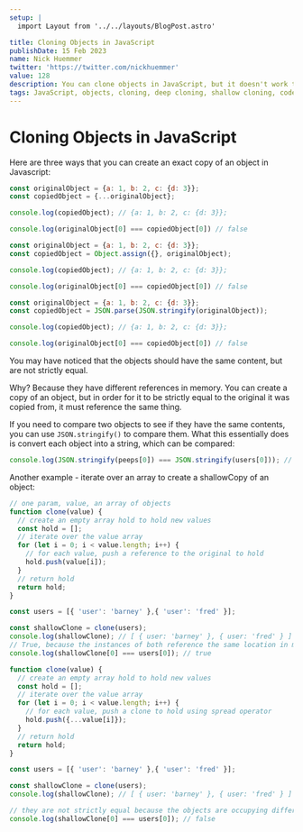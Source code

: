 ```yaml
---
setup: |
  import Layout from '../../layouts/BlogPost.astro'

title: Cloning Objects in JavaScript
publishDate: 15 Feb 2023
name: Nick Huemmer
twitter: 'https://twitter.com/nickhuemmer'
value: 128
description: You can clone objects in JavaScript, but it doesn't work the way you might expect.
tags: JavaScript, objects, cloning, deep cloning, shallow cloning, codesmith
---
```


# Cloning Objects in JavaScript

Here are three ways that you can create an exact copy of an object in Javascript:
```javascript
const originalObject = {a: 1, b: 2, c: {d: 3}};
const copiedObject = {...originalObject};

console.log(copiedObject); // {a: 1, b: 2, c: {d: 3}};

console.log(originalObject[0] === copiedObject[0]) // false

```

```javascript
const originalObject = {a: 1, b: 2, c: {d: 3}};
const copiedObject = Object.assign({}, originalObject);

console.log(copiedObject); // {a: 1, b: 2, c: {d: 3}};

console.log(originalObject[0] === copiedObject[0]) // false
```

```javascript
const originalObject = {a: 1, b: 2, c: {d: 3}};
const copiedObject = JSON.parse(JSON.stringify(originalObject));

console.log(copiedObject); // {a: 1, b: 2, c: {d: 3}};

console.log(originalObject[0] === copiedObject[0]) // false
```
You may have noticed that the objects should have the same content, but are not strictly equal.

Why? Because they have different references in memory.  You can create a copy of an object, but in order for it to be strictly equal to the original it was copied from, it must reference the same thing.  

If you need to compare two objects to see if they have the same contents, you can use `JSON.stringify()` to compare them.  What this essentially does is convert each object into a string, which can be compared:

```javascript
console.log(JSON.stringify(peeps[0]) === JSON.stringify(users[0])); // true
```

Another example - iterate over an array to create a shallowCopy of an object:
```javascript
// one param, value, an array of objects
function clone(value) {
  // create an empty array hold to hold new values
  const hold = [];
  // iterate over the value array
  for (let i = 0; i < value.length; i++) {
    // for each value, push a reference to the original to hold
    hold.push(value[i]);
  }
  // return hold
  return hold;
}

const users = [{ 'user': 'barney' },{ 'user': 'fred' }];

const shallowClone = clone(users);
console.log(shallowClone); // [ { user: 'barney' }, { user: 'fred' } ]
// True, because the instances of both reference the same location in memory
console.log(shallowClone[0] === users[0]); // true

```



```javascript
function clone(value) {
  // create an empty array hold to hold new values
  const hold = [];
  // iterate over the value array
  for (let i = 0; i < value.length; i++) {
    // for each value, push a clone to hold using spread operator
    hold.push({...value[i]});
  }
  // return hold
  return hold;
}

const users = [{ 'user': 'barney' },{ 'user': 'fred' }];

const shallowClone = clone(users);
console.log(shallowClone); // [ { user: 'barney' }, { user: 'fred' } ]

// they are not strictly equal because the objects are occupying different locations in memory.
console.log(shallowClone[0] === users[0]); // false
```